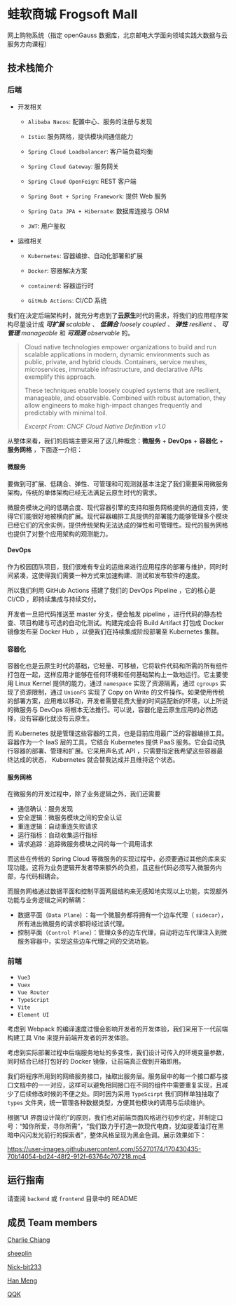 # 蛙软商城 Frogsoft Mall

网上购物系统（指定 openGauss 数据库，北京邮电大学面向领域实践大数据与云服务方向课程）

## 技术栈简介

### 后端

- 开发相关

  - `Alibaba Nacos`: 配置中心、服务的注册与发现

  - `Istio`: 服务网格，提供模块间通信能力

  - `Spring Cloud Loadbalancer`: 客户端负载均衡

  - `Spring Cloud Gateway`: 服务网关

  - `Spring Cloud OpenFeign`: REST 客户端

  - `Spring Boot + Spring Framework`: 提供 Web 服务

  - `Spring Data JPA + Hibernate`: 数据库连接与 ORM

  - `JWT`: 用户鉴权

- 运维相关

  - `Kubernetes`: 容器编排、自动化部署和扩展

  - `Docker`: 容器解决方案

  - `containerd`: 容器运行时
  
  - `GitHub Actions`: CI/CD 系统

我们在决定后端架构时，就充分考虑到了**云原生**时代的需求，将我们的应用程序架构尽量设计成 ***可扩展*** *scalable* 、 ***低耦合*** *loosely coupled* 、 ***弹性*** *resilient* 、 ***可管理*** *manageable* 和 ***可观测*** *observable* 的。

> Cloud native technologies empower organizations to build and run scalable applications in modern, dynamic environments such as public, private, and hybrid clouds. Containers, service meshes, microservices, immutable infrastructure, and declarative APIs exemplify this approach.
>
> These techniques enable loosely coupled systems that are resilient, manageable, and observable. Combined with robust automation, they allow engineers to make high-impact changes frequently and predictably with minimal toil.
>
> *Excerpt From: CNCF Cloud Native Definition v1.0*

从整体来看，我们的后端主要采用了这几种概念：**微服务** + **DevOps** + **容器化** + **服务网格** ，下面逐一介绍：

#### 微服务

要做到可扩展、低耦合、弹性、可管理和可观测就基本注定了我们需要采用微服务架构，传统的单体架构已经无法满足云原生时代的需求。

微服务模块之间的低耦合度、现代容器引擎的支持和服务网格提供的通信支持，使得它们能很好地被横向扩展。现代容器编排工具提供的部署能力能够管理多个模块已经它们的冗余实例，提供传统架构无法达成的弹性和可管理性。现代的服务网格也提供了对整个应用架构的观测能力。

#### DevOps

作为校园团队项目，我们很难有专业的运维来进行应用程序的部署与维护，同时时间紧凑，这使得我们需要一种方式来加速构建、测试和发布软件的速度。

所以我们利用 GitHub Actions 搭建了我们的 DevOps Pipeline ，它的核心是 CI/CD ，即持续集成与持续交付。

开发者一旦把代码推送至 master 分支，便会触发 pipeline ，进行代码的静态检查、项目构建与可选的自动化测试。构建完成会将 Build Artifact 打包成 Docker 镜像发布至 Docker Hub ，以便我们在持续集成阶段部署至 Kubernetes 集群。

#### 容器化

容器化也是云原生时代的基础，它轻量、可移植，它将软件代码和所需的所有组件打包在一起，这样应用才能够在任何环境和任何基础架构上一致地运行。它主要使用 Linux Kernel 提供的能力，通过 `namespace` 实现了资源隔离，通过 `cgroups` 实现了资源限制，通过 `UnionFS` 实现了 Copy on Write 的文件操作。如果使用传统的部署方案，应用难以移动，开发者需要花费大量的时间适配新的环境，以上所说的微服务与 DevOps 将根本无法推行。可以说，容器化是云原生应用的必然选择，没有容器化就没有云原生。

而 Kubernetes 就是管理这些容器的工具，也是目前应用最广泛的容器编排工具。容器作为一个 IaaS 层的工具，它结合 Kubernetes 提供 PaaS 服务。它会自动执行容器的部署、管理和扩展。它采用声名式 API ，只需要指定我希望这些容器最终达成的状态， Kubernetes 就会替我达成并且维持这个状态。

#### 服务网格

在微服务的开发过程中，除了业务逻辑之外，我们还需要

- 通信确认：服务发现
- 安全逻辑：微服务模块之间的安全认证
- 重连逻辑：自动重连失败请求
- 运行指标：自动收集运行指标
- 请求追踪：追踪微服务模块之间的每一个调用请求 

而这些在传统的 Spring Cloud 等微服务的实现过程中，必须要通过其他的库来实现功能。这将为业务逻辑开发者带来额外的负担，且这些代码必须写入微服务内部，与代码相耦合。

而服务网格通过数据平面和控制平面两层结构来无感知地实现以上功能，实现额外功能与业务逻辑之间的解耦：

- 数据平面（`Data Plane`) ：每一个微服务都将拥有一个边车代理（ `sidecar`），所有进出微服务的请求都将经过该代理。
- 控制平面（`Control Plane`）：管理众多的边车代理，自动将边车代理注入到微服务容器中，实现这些边车代理之间的交流功能。

### 前端

- `Vue3`
- `Vuex`
- `Vue Router`
- `TypeScript`
- `Vite`
- `Element UI`

考虑到 Webpack 的编译速度过慢会影响开发者的开发体验，我们采用下一代前端构建工具 Vite 来提升前端开发者的开发体验。

考虑到实际部署过程中后端服务地址的多变性，我们设计可传入的环境变量参数，同时结合已经打包好的 Docker 镜像，让前端真正做到开箱即用。

我们将程序所用到的网络服务接口，抽取出服务层。服务层中的每一个接口都与接口文档中的一一对应，这样可以避免相同接口在不同的组件中需要重复实现，且减少了后续修改时候的不便之处。同时因为采用 `TypeScirpt` 我们同样单独抽取了 `types` 文件夹，统一管理各种数据类型，方便其他模块的调用与后续维护。

根据“UI 界面设计简约”的原则，我们也对前端页面风格进行初步约定，并制定口号：“知你所爱，寻你所需”，“我们致力于打造一款现代电商，犹如提着油灯在黑暗中闪闪发光前行的探索者”，整体风格呈现为黑金色调。展示效果如下：


https://user-images.githubusercontent.com/55270174/170430435-70b14054-bd24-48f2-912f-63764c707218.mp4


## 运行指南

请查阅 `backend` 或 `frontend` 目录中的 README

## 成员 Team members

[Charlie Chiang](https://github.com/charlie0129)

[sheeplin](https://github.com/FrogDar)

[Nick-bit233](https://github.com/Nick-bit233)

[Han Meng](https://github.com/NILIKUO)

[QQK](https://github.com/QQKdeGit)

